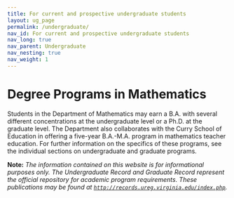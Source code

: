 ```yaml
---
title: For current and prospective undergraduate students
layout: ug_page
permalink: /undergraduate/
nav_id: For current and prospective undergraduate students
nav_long: true
nav_parent: Undergraduate
nav_nesting: true
nav_weight: 1
---
```



<h1 class="mb-3">Degree Programs in Mathematics</h1>


Students in the Department of Mathematics may earn a B.A. with several different concentrations at the undergraduate level or a Ph.D. at the graduate level. The Department also collaborates with the Curry School of Education in offering a five-year B.A.-M.A. program in mathematics teacher education. For further information on the specifics of these programs, see the individual sections on undergraduate and graduate programs.


**Note:** *The information contained on this website is for informational purposes only. The Undergraduate Record and Graduate Record represent the official repository for academic program requirements. These publications may be found at [`http://records.ureg.virginia.edu/index.php`](http://records.ureg.virginia.edu/index.php).*
